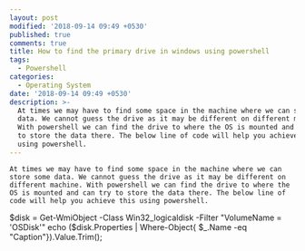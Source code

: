```yaml
---
layout: post
modified: '2018-09-14 09:49 +0530'
published: true
comments: true
title: How to find the primary drive in windows using powershell
tags:
  - Powershell
categories:
  - Operating System
date: '2018-09-14 09:49 +0530'
description: >-
  At times we may have to find some space in the machine where we can store some
  data. We cannot guess the drive as it may be different on different machine.
  With powershell we can find the drive to where the OS is mounted and can try
  to store the data there. The below line of code will help you achieve this
  using powershell.
---
```

	At times we may have to find some space in the machine where we can store some data. We cannot guess the drive as it may be different on different machine. With powershell we can find the drive to where the OS is mounted and can try to store the data there. The below line of code will help you achieve this using powershell.


$disk = Get-WmiObject -Class Win32_logicaldisk -Filter "VolumeName = 'OSDisk'"
echo ($disk.Properties | Where-Object{ $_.Name -eq  "Caption"}).Value.Trim();
